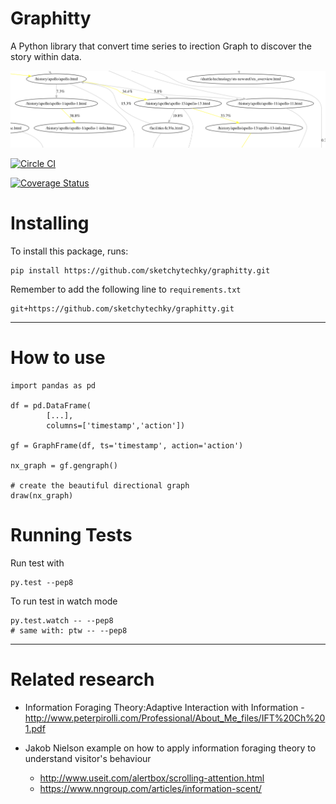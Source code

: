 
# Graphitty

A Python library that convert time series to irection Graph to discover the story within data.


![Example graph](apollo.png)


[![Circle CI](https://circleci.com/gh/sketchytechky/graphitty.svg?style=svg&circle-token=<cirlce-ci-token>)](https://circleci.com/gh/sketchytechky/graphitty)

[![Coverage Status](https://coveralls.io/repos/sketchytechky/graphitty/badge.svg?branch=master&service=github)](https://coveralls.io/github/sketchytechky/graphitty?branch=master)

# Installing

To install this package, runs:

    pip install https://github.com/sketchytechky/graphitty.git

Remember to add the following line to `requirements.txt`

    git+https://github.com/sketchytechky/graphitty.git


-----------


# How to use

```
import pandas as pd

df = pd.DataFrame(
        [...],
        columns=['timestamp','action'])

gf = GraphFrame(df, ts='timestamp', action='action')

nx_graph = gf.gengraph()

# create the beautiful directional graph
draw(nx_graph)
```

# Running Tests

Run test with

    py.test --pep8

To run test in watch mode

    py.test.watch -- --pep8
    # same with: ptw -- --pep8


-----------


# Related research


* Information Foraging Theory:Adaptive Interaction with Information - http://www.peterpirolli.com/Professional/About_Me_files/IFT%20Ch%201.pdf


* Jakob Nielson example on how to apply information foraging theory to understand visitor's behaviour
  - http://www.useit.com/alertbox/scrolling-attention.html
  - https://www.nngroup.com/articles/information-scent/

